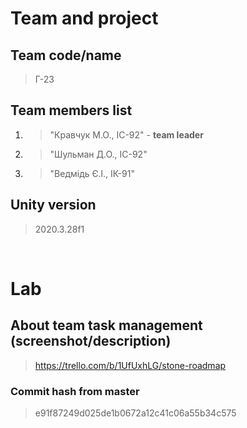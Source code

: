 # Team and project
## Team code/name
> Г-23

## Team members list 
1. > "Кравчук М.О., ІС-92" - **team leader**
1. > "Шульман Д.О., ІС-92"
1. > "Ведмідь Є.І., ІК-91" 

## Unity version
> 2020.3.28f1

</br>

# Lab
## About team task management (screenshot/description)
> https://trello.com/b/1UfUxhLG/stone-roadmap

### Commit hash from master
>e91f87249d025de1b0672a12c41c06a55b34c575 